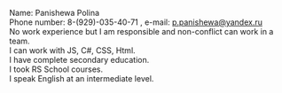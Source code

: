 Name: Panishewa Polina<br/>
Phone number: 8-(929)-035-40-71 , e-mail: p.panishewa@yandex.ru<br/>
No work experience but I am responsible and non-conflict can work in a team.<br/>
I can work with JS, C#, CSS, Html.<br/>
I have complete secondary education.<br/>
I took RS School courses.<br/>
I speak English at an intermediate level.<br/>
